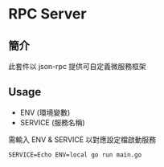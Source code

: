 RPC Server
===

## 簡介

此套件以 json-rpc 提供可自定義微服務框架

## Usage

* ENV (環境變數)
* SERVICE (服務名稱)

需輸入 ENV & SERVICE 以對應設定檔啟動服務

```
SERVICE=Echo ENV=local go run main.go
```